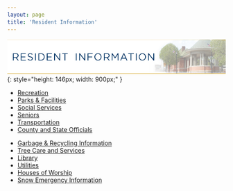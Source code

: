 ```yaml
---
layout: page
title: 'Resident Information'
---
```


<style>
.page-content ul {
  float: left;
  font-size: 150%;
  line-height: 2;
  margin-right: 100px;
}
</style>

![Resident Information](resident-information.jpg)
{: style="height: 146px; width: 900px;" }

<ul>
  <li><a href="/departments/recreation/">Recreation</a></li>
  <li><a href="/departments/recreation/parks-facilities/">Parks &amp; Facilities</a></li>
  <li><a href="/departments/social-services/">Social Services</a></li>
  <li><a href="seniors/">Seniors</a></li>
  <li><a href="transportation/">Transportation</a></li>
  <li><a href="nj-representation/">County and State Officials</a></li>
</ul>
<ul>
  <li><a href="/departments/public-works/">Garbage &amp; Recycling Information</a></li>
  <li><a href="/committees/shade-tree-commission/tree-care-services/">Tree Care and Services</a></li>
  <li><a href="http://www.rutherfordlibrary.org/">Library</a></li>
  <li><a href="utilities/">Utilities</a></li>
  <li><a href="houses-of-worship/">Houses of Worship</a></li>
  <li><a href="snow-emergency-info/">Snow Emergency Information</a></li>
</ul>
